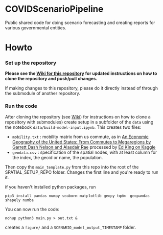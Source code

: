 # COVIDScenarioPipeline
Public shared code for doing scenario forecasting and creating reports for various governmental entities.

# Howto

### Set up the repository

**Please see the [Wiki for this repository](https://github.com/HopkinsIDD/COVIDScenarioPipeline/wiki) for updated instructions on how to clone the repository and push/pull changes.**

If making changes to this repository, please do it directly instead of through the submodule of another repository.

### Run the code

After cloning the repository (see [Wiki](https://github.com/HopkinsIDD/COVIDScenarioPipeline/wiki)) for instructions on how to clone a repository with submodules) create setup in a subfolder of the `data` using the notebook `data/build-model-input.ipynb`. This creates two files:

* `mobility.txt` : mobility matrix from us commute, as in [An Economic Geography of the United States: From Commutes to Megaregions by Garrett Dash Nelson and Alasdair Rae](https://journals.plos.org/plosone/article?id=10.1371/journal.pone.0166083) processed by [Ed King on Kaggle](https://www.kaggle.com/kinguistics/visualizing-u-s-commutes)
* `geodata.csv` : specification of the spatial nodes, with at least column for the index, the geoid or name, the population.

Then copy the `main_template.py` from this repo into the root of the SPATIAL_SETUP_REPO folder. Changes the first line and you're ready to run it.

if you haven't installed python packages, run

```
pip3 install pandas numpy seaborn matplotlib geopy tqdm  geopandas shapely numba
```

You can now run the code:
```
nohup python3 main.py > out.txt &
```
creates a `figure/` and a `SCENARIO_model_output_TIMESTAMP` folder.
